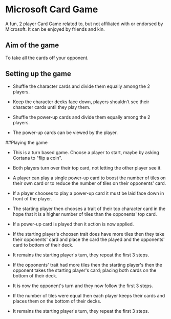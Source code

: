 # Microsoft Card Game
A fun, 2 player Card Game related to, but not affiliated with or endorsed by Microsoft. It can be enjoyed by friends and kin.

## Aim of the game
To take all the cards off your opponent.

## Setting up the game

* Shuffle the character cards and divide them equally among the 2 players.
* Keep the character decks face down, players shouldn't see their character cards until they play them.

* Shuffle the power-up cards and divide them equally among the 2 players.
* The power-up cards can be viewed by the player.

##Playing the game

* This is a turn based game. Choose a player to start, maybe by asking Cortana to "flip a coin". 
* Both players turn over their top card, not letting the other player see it.
* A player can play a single power-up card to boost the number of tiles on their own card or to reduce the number of tiles on their opponents' card.
* If a player chooses to play a power-up card it must be laid face down in front of the player.
* The starting player then chooses a trait of their top character card in the hope that it is a higher number of tiles than the opponents' top card.
* If a power-up card is played then it action is now applied. 

* If the starting player's choosen trait does have more tiles then they take their opponents' card and place the card the played and the opponents' card to bottom of their deck.
* It remains the starting player's turn, they repeat the first 3 steps.

* If the opponents' trait had more tiles then the starting player's then the opponent takes the starting player's card; placing both cards on the bottom of their deck.
* It is now the opponent's turn and they now follow the first 3 steps.

* If the number of tiles were equal then each player keeps their cards and places them on the bottom of their decks.
* It remains the starting player's turn, they repeat the first 3 steps.


